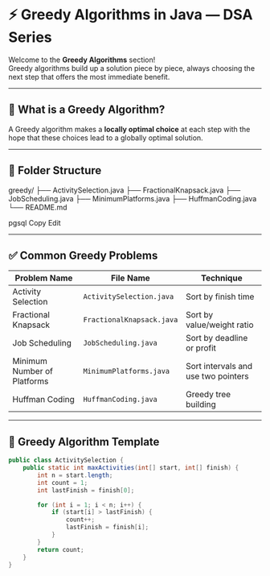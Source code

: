 # ⚡ Greedy Algorithms in Java — DSA Series

Welcome to the **Greedy Algorithms** section!  
Greedy algorithms build up a solution piece by piece, always choosing the next step that offers the most immediate benefit.

---

## 🧠 What is a Greedy Algorithm?

A Greedy algorithm makes a **locally optimal choice** at each step with the hope that these choices lead to a globally optimal solution.

---

## 📂 Folder Structure

greedy/
├── ActivitySelection.java
├── FractionalKnapsack.java
├── JobScheduling.java
├── MinimumPlatforms.java
├── HuffmanCoding.java
└── README.md

pgsql
Copy
Edit

---

## ✅ Common Greedy Problems

| Problem Name              | File Name               | Technique                     |
|--------------------------|-------------------------|-------------------------------|
| Activity Selection       | `ActivitySelection.java` | Sort by finish time           |
| Fractional Knapsack      | `FractionalKnapsack.java`| Sort by value/weight ratio    |
| Job Scheduling           | `JobScheduling.java`     | Sort by deadline or profit    |
| Minimum Number of Platforms | `MinimumPlatforms.java` | Sort intervals and use two pointers |
| Huffman Coding           | `HuffmanCoding.java`     | Greedy tree building          |

---

## 🔑 Greedy Algorithm Template

```java
public class ActivitySelection {
    public static int maxActivities(int[] start, int[] finish) {
        int n = start.length;
        int count = 1;
        int lastFinish = finish[0];

        for (int i = 1; i < n; i++) {
            if (start[i] > lastFinish) {
                count++;
                lastFinish = finish[i];
            }
        }
        return count;
    }
}
